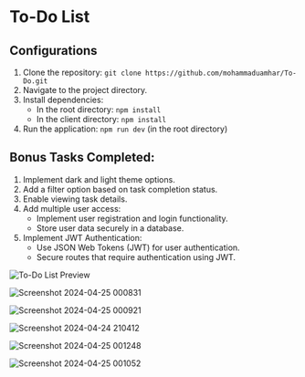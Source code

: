 # To-Do List

## Configurations
1. Clone the repository: `git clone https://github.com/mohammaduamhar/To-Do.git`
2. Navigate to the project directory.
3. Install dependencies:
   - In the root directory: `npm install`
   - In the client directory: `npm install`
4. Run the application: `npm run dev` (in the root directory)

## Bonus Tasks Completed:
1. Implement dark and light theme options.
2. Add a filter option based on task completion status.
3. Enable viewing task details.
4. Add multiple user access:
   - Implement user registration and login functionality.
   - Store user data securely in a database.
5. Implement JWT Authentication:
   - Use JSON Web Tokens (JWT) for user authentication.
   - Secure routes that require authentication using JWT.

![To-Do List Preview](https://github.com/mohammaduamhar/To-Do/assets/111201065/c60621be-a951-493e-903a-fa567f072c5e)

![Screenshot 2024-04-25 000831](https://github.com/mohammaduamhar/To-Do/assets/111201065/ab8e6eef-0ead-4987-928c-145b53c3c2d8)

![Screenshot 2024-04-25 000921](https://github.com/mohammaduamhar/To-Do/assets/111201065/cdaaea0f-eead-4702-a87b-32f6b5baf11c)

![Screenshot 2024-04-24 210412](https://github.com/mohammaduamhar/To-Do/assets/111201065/a5a478a3-91a6-4a22-9cfe-613d6d5723a2)

![Screenshot 2024-04-25 001248](https://github.com/mohammaduamhar/To-Do/assets/111201065/0376cf2d-5456-4e22-899f-e9fd80575d93)

![Screenshot 2024-04-25 001052](https://github.com/mohammaduamhar/To-Do/assets/111201065/102c5789-2b97-4b4e-8174-a3697183eb10)
